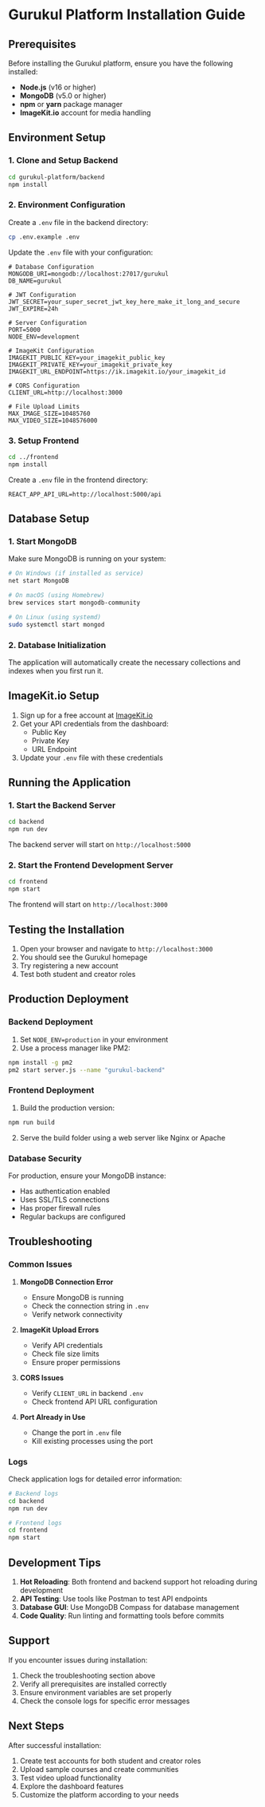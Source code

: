 # Gurukul Platform Installation Guide

## Prerequisites

Before installing the Gurukul platform, ensure you have the following installed:

- **Node.js** (v16 or higher)
- **MongoDB** (v5.0 or higher)
- **npm** or **yarn** package manager
- **ImageKit.io** account for media handling

## Environment Setup

### 1. Clone and Setup Backend

```bash
cd gurukul-platform/backend
npm install
```

### 2. Environment Configuration

Create a `.env` file in the backend directory:

```bash
cp .env.example .env
```

Update the `.env` file with your configuration:

```env
# Database Configuration
MONGODB_URI=mongodb://localhost:27017/gurukul
DB_NAME=gurukul

# JWT Configuration
JWT_SECRET=your_super_secret_jwt_key_here_make_it_long_and_secure
JWT_EXPIRE=24h

# Server Configuration
PORT=5000
NODE_ENV=development

# ImageKit Configuration
IMAGEKIT_PUBLIC_KEY=your_imagekit_public_key
IMAGEKIT_PRIVATE_KEY=your_imagekit_private_key
IMAGEKIT_URL_ENDPOINT=https://ik.imagekit.io/your_imagekit_id

# CORS Configuration
CLIENT_URL=http://localhost:3000

# File Upload Limits
MAX_IMAGE_SIZE=10485760
MAX_VIDEO_SIZE=1048576000
```

### 3. Setup Frontend

```bash
cd ../frontend
npm install
```

Create a `.env` file in the frontend directory:

```env
REACT_APP_API_URL=http://localhost:5000/api
```

## Database Setup

### 1. Start MongoDB

Make sure MongoDB is running on your system:

```bash
# On Windows (if installed as service)
net start MongoDB

# On macOS (using Homebrew)
brew services start mongodb-community

# On Linux (using systemd)
sudo systemctl start mongod
```

### 2. Database Initialization

The application will automatically create the necessary collections and indexes when you first run it.

## ImageKit.io Setup

1. Sign up for a free account at [ImageKit.io](https://imagekit.io/)
2. Get your API credentials from the dashboard:
   - Public Key
   - Private Key
   - URL Endpoint
3. Update your `.env` file with these credentials

## Running the Application

### 1. Start the Backend Server

```bash
cd backend
npm run dev
```

The backend server will start on `http://localhost:5000`

### 2. Start the Frontend Development Server

```bash
cd frontend
npm start
```

The frontend will start on `http://localhost:3000`

## Testing the Installation

1. Open your browser and navigate to `http://localhost:3000`
2. You should see the Gurukul homepage
3. Try registering a new account
4. Test both student and creator roles

## Production Deployment

### Backend Deployment

1. Set `NODE_ENV=production` in your environment
2. Use a process manager like PM2:

```bash
npm install -g pm2
pm2 start server.js --name "gurukul-backend"
```

### Frontend Deployment

1. Build the production version:

```bash
npm run build
```

2. Serve the build folder using a web server like Nginx or Apache

### Database Security

For production, ensure your MongoDB instance:
- Has authentication enabled
- Uses SSL/TLS connections
- Has proper firewall rules
- Regular backups are configured

## Troubleshooting

### Common Issues

1. **MongoDB Connection Error**
   - Ensure MongoDB is running
   - Check the connection string in `.env`
   - Verify network connectivity

2. **ImageKit Upload Errors**
   - Verify API credentials
   - Check file size limits
   - Ensure proper permissions

3. **CORS Issues**
   - Verify `CLIENT_URL` in backend `.env`
   - Check frontend API URL configuration

4. **Port Already in Use**
   - Change the port in `.env` file
   - Kill existing processes using the port

### Logs

Check application logs for detailed error information:

```bash
# Backend logs
cd backend
npm run dev

# Frontend logs
cd frontend
npm start
```

## Development Tips

1. **Hot Reloading**: Both frontend and backend support hot reloading during development
2. **API Testing**: Use tools like Postman to test API endpoints
3. **Database GUI**: Use MongoDB Compass for database management
4. **Code Quality**: Run linting and formatting tools before commits

## Support

If you encounter issues during installation:

1. Check the troubleshooting section above
2. Verify all prerequisites are installed correctly
3. Ensure environment variables are set properly
4. Check the console logs for specific error messages

## Next Steps

After successful installation:

1. Create test accounts for both student and creator roles
2. Upload sample courses and create communities
3. Test video upload functionality
4. Explore the dashboard features
5. Customize the platform according to your needs
